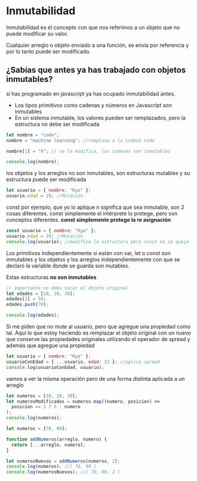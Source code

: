 # Inmutabilidad

Inmutabilidad es el concepto con que nos referimos a un objeto que no
puede modificar su valor.

Cualquier arreglo o objeto enviado a una función, se envía por referencia y por
lo tanto puede ser modificado.

## ¿Sabías que antes ya has trabajado con objetos inmutables?

si has programado en javascript ya has ocupado inmutabilidad antes.

- Los tipos primitivos como cadenas y números en Javascript son inmutables
- En un sistema inmutable, los valores pueden ser remplazados, pero la estructura
  no debe ser modificada

```js
let nombre = "code";
nombre = "machine learning"; //remplaza a la cadena code

nombre[1] = "X"; // no lo modifica, las cadenas son inmutables

console.log(nombre);
```

los objetos y los arreglos no son inmutables, son estructuras mutables y su estructura puede
ser modificada

```js
let usuario = { nombre: "Kyo" };
usuario.edad = 29; //Mutación
```

const por ejemplo, que yo lo aplique n significa que sea inmutable, son 2 cosas
diferentes. const simplemente el intérprete lo protege, pero son conceptos diferentes.
**const simplemente protege la re asignación**

```js
const usuario = { nombre: "Kyo" };
usuario.edad = 29; //Mutación
console.log(usuario); //modifico la estructura pero const no se queja
```

Los primitivos independientemente si están con var, let o const son inmutables y los objetos
y los arreglos independientemente con que se declaró la variable donde se guarda son mutables.

Estas estructuras **no son inmutables**

```js
// importante no debo tocar el objeto original
let edades = [10, 20, 30];
edades[1] = 50;
edades.push(70);

console.log(edades);
```

Si me piden que no mute al usuario, pero que agregue una propiedad como tal.
Aquí lo que estoy haciendo es remplazar el objeto original con un nuevo que conserve las
propiedades originales utilizando el operador de spread y además que agregue una propiedad

```js
let usuario = { nombre: "Kyo" };
usuarioConEdad = { ...usuario, edad: 21 }; //aplico spread
console.log(usuarioConEdad, usuario);
```

vamos a ver la misma operación pero de una forma distinta aplicada a un arreglo

```js
let numeros = [10, 20, 30];
let numerosModificados = numeros.map((numero, posicion) =>
  posicion == 1 ? 5 : numero
);
console.log(numeros);
```

```js
let numeros = [70, 90];

function addNumeros(arreglo, numero) {
  return [...arreglo, numero];
}

let numerosNuevos = addNumeros(numeros, 2);
console.log(numeros); //[ 70, 90 ]
console.log(numerosNuevos); //[ 70, 90, 2 ]
```
